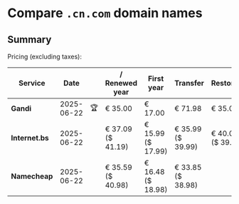 # Compare `.cn.com` domain names

## Summary

Pricing (excluding taxes):

| Service | Date |  | / Renewed year | First year | Transfer | Restoration |
|--|--|--|--|--|--|--|
| **Gandi** | 2025-06-22 | 🏆 | € 35.00 | € 17.00 | € 71.98 | € 35.00 |
| **Internet.bs** | 2025-06-22 |  | € 37.09<br>($ 41.19) | € 15.99<br>($ 17.99) | € 35.99<br>($ 39.99) | € 40.05<br>($ 39.59) |
| **Namecheap** | 2025-06-22 |  | € 35.59<br>($ 40.98) | € 16.48<br>($ 18.98) | € 33.85<br>($ 38.98) |  |
